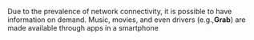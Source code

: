 Due to the prevalence of network connectivity, it is possible to have information on demand. Music, movies, and even drivers (e.g.,**Grab**) are made available through apps in a smartphone
